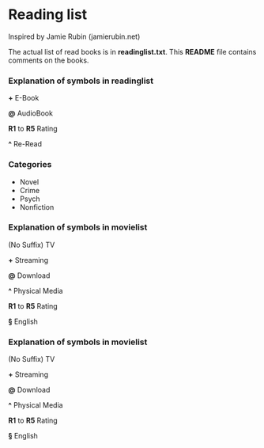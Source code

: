 # Reading list

Inspired by Jamie Rubin (jamierubin.net)

The actual list of read books is in **readinglist.txt**. This **README** file contains comments on the books.

### Explanation of symbols in **readinglist**


**+** E-Book

**@** AudioBook

**R1** to **R5** Rating

__^__ Re-Read


### Categories

- Novel
- Crime
- Psych
- Nonfiction


### Explanation of symbols in **movielist**

(No Suffix) TV

**+** Streaming

**@** Download

**^** Physical Media

**R1** to **R5** Rating

**§**  English

### Explanation of symbols in **movielist**

(No Suffix) TV

**+** Streaming

**@** Download

**^** Physical Media

**R1** to **R5** Rating

**§**  English

